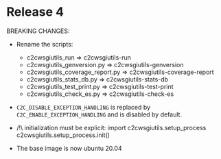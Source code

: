 Release 4
=========

BREAKING CHANGES:

* Rename the scripts:
  * c2cwsgiutils_run => c2cwsgiutils-run
  * c2cwsgiutils_genversion.py => c2cwsgiutils-genversion
  * c2cwsgiutils_coverage_report.py => c2cwsgiutils-coverage-report
  * c2cwsgiutils_stats_db.py => c2cwsgiutils-stats-db
  * c2cwsgiutils_test_print.py => c2cwsgiutils-test-print
  * c2cwsgiutils_check_es.py => c2cwsgiutils-check-es

* ``C2C_DISABLE_EXCEPTION_HANDLING`` is replaced by ``C2C_ENABLE_EXCEPTION_HANDLING`` and is disabled by default.

* /!\ initialization must be explicit:
  import c2cwsgiutils.setup_process
  c2cwsgiutils.setup_process.init()

* The base image is now ubuntu 20.04
